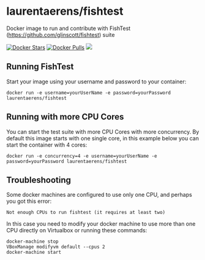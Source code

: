 laurentaerens/fishtest
================================
Docker image to run and contribute with FishTest (https://github.com/glinscott/fishtest) suite


[![Docker Stars](https://img.shields.io/docker/stars/laurentaerens/fishtest.svg?maxAge=2592000)]()
[![Docker Pulls](https://img.shields.io/docker/pulls/laurentaerens/fishtest.svg?maxAge=2592000)]()
<a href="https://github.com/anakwaboe4/docker-fishtest/tree/laurentaerens"><img src="https://img.shields.io/badge/code-%40anakwaboe4-blue"/></a>

Running FishTest
--------------------------------------

Start your image using your username and password to your container:

    docker run -e username=yourUserName -e password=yourPassword laurentaerens/fishtest
    
Running with more CPU Cores
--------------------------------------

You can start the test suite with more CPU Cores with more concurrency. By default this image starts with one single core, in this example below you can start the container with 4 cores:

    docker run -e concurrency=4 -e username=yourUserName -e password=yourPassword laurentaerens/fishtest

Troubleshooting
--------------------------------------

Some docker machines are configured to use only one CPU, and perhaps you got this error:

    Not enough CPUs to run fishtest (it requires at least two)
    
In this case you need to modify your docker machine to use more than one CPU directly on Virtualbox or running these commands:

    docker-machine stop
    VBoxManage modifyvm default --cpus 2
    docker-machine start
